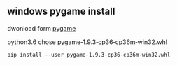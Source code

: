 
## windows pygame install

   dwonload form [pygame](http://www.lfd.uci.edu/~gohlke/pythonlibs/#pygame)

   python3.6 chose  pygame‑1.9.3‑cp36‑cp36m‑win32.whl

   `pip install --user pygame‑1.9.3‑cp36‑cp36m‑win32.whl`

